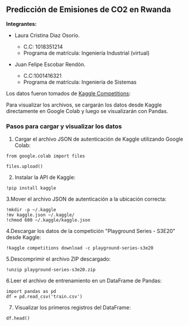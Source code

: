 ## Predicción de Emisiones de CO2 en Rwanda

**Integrantes:**

- Laura Cristina Diaz Osorio.
  - C.C: 1018351214
  - Programa de matrícula: Ingeniería Industrial (virtual)

- Juan Felipe Escobar Rendón.
  - C.C:1001416321
  - Programa de matrícula: Ingeniería de Sistemas

Los datos fueron tomados de [Kaggle Competitions](https://www.kaggle.com/competitions/playground-series-s3e20/data):

Para visualizar los archivos, se cargarán los datos desde Kaggle directamente en Google Colab y luego se visualizarán con Pandas.

### Pasos para cargar y visualizar los datos

1. Cargar el archivo JSON de autenticación de Kaggle utilizando Google Colab:
```
from google.colab import files

files.upload()
```
2. Instalar la API de Kaggle:
```
!pip install kaggle
```
3.Mover el archivo JSON de autenticación a la ubicación correcta:
```
!mkdir -p ~/.kaggle
!mv kaggle.json ~/.kaggle/
!chmod 600 ~/.kaggle/kaggle.json
```
4.Descargar los datos de la competición "Playground Series - S3E20" desde Kaggle:
```
!kaggle competitions download -c playground-series-s3e20
```
5.Descomprimir el archivo ZIP descargado:
```
!unzip playground-series-s3e20.zip
```
6.Leer el archivo de entrenamiento en un DataFrame de Pandas:
```
import pandas as pd
df = pd.read_csv('train.csv')
```
7. Visualizar los primeros registros del DataFrame:
```
df.head()
```
